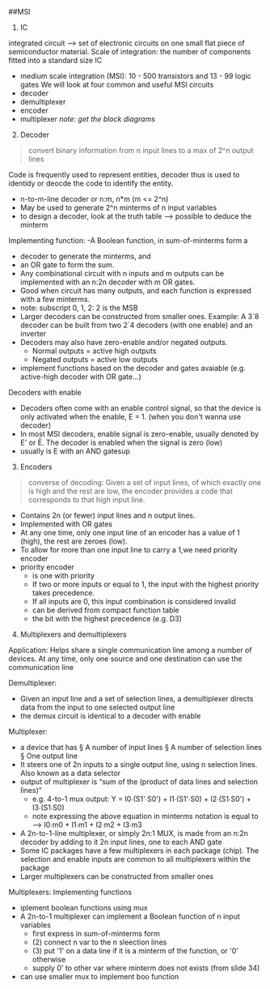 ##MSI 

1. IC

integrated circuit --> set of electronic circuits on one small flat piece of semiconductor material. 
Scale of integration: the number of components fitted into a standard size IC 
- medium scale integration (MSI): 10 - 500 transistors and 13 - 99 logic gates
We will look at four common and useful MSI circuits
- decoder
- demultiplexer
- encoder
- multiplexer
_note: get the block diagrams_

2. Decoder

> convert binary information from n input lines to a max of 2^n output lines

Code is frequently used to represent  entities, decoder thus is used to identidy or deocde the code to identify the entity.
- n-to-m-line decoder or n\:m, n*m (m <= 2^n)
- May be used to generate 2^n minterms of n input variables
- to design a decoder, look at the truth table --> possible to deduce the minterm

Implementing function:
-A Boolean function, in sum-of-minterms form a
  - decoder to generate the minterms, and
  - an OR gate to form the sum.
- Any combinational circuit with n inputs and m outputs can be implemented with an n:2n decoder with m OR gates.
- Good when circuit has many outputs, and each function is expressed with a few minterms.
- note: subscript 0, 1, 2: 2 is the MSB
- Larger decoders can be constructed from smaller ones. Example: A 3´8 decoder can be built from two 2´4 decoders (with one enable) and an inverter
- Decoders may also have zero-enable and/or negated outputs.
  - Normal outputs = active high outputs
  - Negated outputs = active low outputs
- implement functions based on the decoder and gates avaiable (e.g. active-high decoder with OR gate...)

Decoders with enable
- Decoders often come with an enable control signal, so that the device is only activated when the enable, E = 1. (when you don't wanna use decoder)
- In most MSI decoders, enable signal is zero-enable, usually denoted by E' or Ē. The decoder is enabled when the signal is zero (low)
- usually is E with an AND gatesup

3. Encoders

> converse of decoding: Given a set of input lines, of which exactly one is high and the rest are low, the encoder provides a code that corresponds to that high input line.
- Contains 2n (or fewer) input lines and n output lines.
- Implemented with OR gates
- At any one time, only one input line of an encoder has a value of 1 (high), the rest are zeroes (low).
- To allow for more than one input line to carry a 1,we need priority encoder
- priority encoder
  - is one with priority
  - If two or more inputs or equal to 1, the input with the highest priority takes precedence.
  - If all inputs are 0, this input combination is considered invalid
  - can be derived from compact function table
  - the bit with the highest precedence (e.g. D3)
 
4. Multiplexers and demultiplexers
 
Application: Helps share a single communication line among a number of devices. At any time, only one source and one destination can use the communication line

Demultiplexer:
- Given an input line and a set of selection lines, a demultiplexer directs data from the input to one selected output line
- the demux circuit is identical to a decoder with enable

Multiplexer:
- a device that has § A number of input lines § A number of selection lines § One output line
- It steers one of 2n inputs to a single output line, using n selection lines. Also known as a data selector
- output of multiplexer is “sum of the (product of data lines and selection lines)”
  - e.g. 4-to-1 mux output: Y = I0∙(S1'∙S0') + I1∙(S1'∙S0) + I2∙(S1∙S0') + I3∙(S1∙S0)
  - note expressing the above equation in minterms notation is equal to --> I0∙m0 + I1∙m1 + I2∙m2 + I3∙m3
- A 2n-to-1-line multiplexer, or simply 2n:1 MUX, is made from an n:2n decoder by adding to it 2n input lines, one to each AND gate
- Some IC packages have a few multiplexers in each package (chip). The selection and enable inputs are common to all multiplexers within the package
- Larger multiplexers can be constructed from smaller ones

Multiplexers: Implementing functions
- iplement boolean functions using mux
- A 2n-to-1 multiplexer can implement a Boolean function of n input variables
  - first express in sum-of-minterms form
  - (2) connect n var to the n sleection lines
  - (3) put '1' on a data line if it is a minterm of the function, or '0' otherwise
  - supply 0' to other var where minterm does not exists (from slide 34)
- can use smaller mux to implement boo function 
